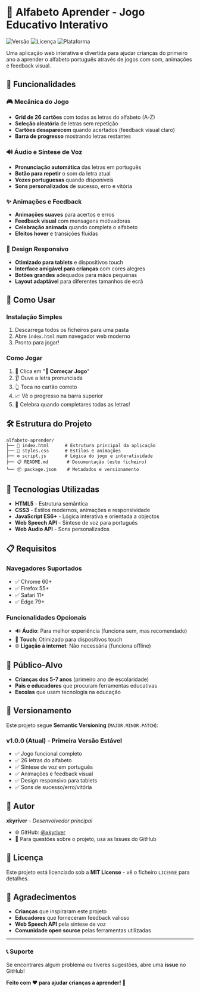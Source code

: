 # 🎯 Alfabeto Aprender - Jogo Educativo Interativo

![Versão](https://img.shields.io/badge/versão-1.0.0-blue)
![Licença](https://img.shields.io/badge/licença-MIT-green)
![Plataforma](https://img.shields.io/badge/plataforma-Web%2FTablet-orange)

Uma aplicação web interativa e divertida para ajudar crianças do primeiro ano a aprender o alfabeto português através de jogos com som, animações e feedback visual.

## 🌟 Funcionalidades

### 🎮 **Mecânica do Jogo**
- **Grid de 26 cartões** com todas as letras do alfabeto (A-Z)
- **Seleção aleatória** de letras sem repetição
- **Cartões desaparecem** quando acertados (feedback visual claro)
- **Barra de progresso** mostrando letras restantes

### 🔊 **Áudio e Síntese de Voz**
- **Pronunciação automática** das letras em português
- **Botão para repetir** o som da letra atual
- **Vozes portuguesas** quando disponíveis
- **Sons personalizados** de sucesso, erro e vitória

### ✨ **Animações e Feedback**
- **Animações suaves** para acertos e erros
- **Feedback visual** com mensagens motivadoras
- **Celebração animada** quando completa o alfabeto
- **Efeitos hover** e transições fluidas

### 📱 **Design Responsivo**
- **Otimizado para tablets** e dispositivos touch
- **Interface amigável para crianças** com cores alegres
- **Botões grandes** adequados para mãos pequenas
- **Layout adaptável** para diferentes tamanhos de ecrã

## 🚀 Como Usar

### **Instalação Simples**
1. Descarrega todos os ficheiros para uma pasta
2. Abre `index.html` num navegador web moderno
3. Pronto para jogar!

### **Como Jogar**
1. 🎯 Clica em "**🚀 Começar Jogo**"
2. 👂 Ouve a letra pronunciada
3. 👆 Toca no cartão correto
4. 📈 Vê o progresso na barra superior
5. 🎉 Celebra quando completares todas as letras!

## 🛠 Estrutura do Projeto

```
alfabeto-aprender/
├── 📄 index.html      # Estrutura principal da aplicação
├── 🎨 styles.css      # Estilos e animações
├── ⚙️ script.js       # Lógica do jogo e interatividade
├── 📋 README.md       # Documentação (este ficheiro)
└── 📦 package.json    # Metadados e versionamento
```

## 🔧 Tecnologias Utilizadas

- **HTML5** - Estrutura semântica
- **CSS3** - Estilos modernos, animações e responsividade
- **JavaScript ES6+** - Lógica interativa e orientada a objectos
- **Web Speech API** - Síntese de voz para português
- **Web Audio API** - Sons personalizados

## 📋 Requisitos

### **Navegadores Suportados**
- ✅ Chrome 60+
- ✅ Firefox 55+
- ✅ Safari 11+
- ✅ Edge 79+

### **Funcionalidades Opcionais**
- 🔊 **Áudio**: Para melhor experiência (funciona sem, mas recomendado)
- 📱 **Touch**: Otimizado para dispositivos touch
- 🌐 **Ligação à internet**: Não necessária (funciona offline)

## 🎯 Público-Alvo

- **Crianças dos 5-7 anos** (primeiro ano de escolaridade)
- **Pais e educadores** que procuram ferramentas educativas
- **Escolas** que usam tecnologia na educação

## 🔄 Versionamento

Este projeto segue **Semantic Versioning** (`MAJOR.MINOR.PATCH`):

### **v1.0.0** (Atual) - Primeira Versão Estável
- ✅ Jogo funcional completo
- ✅ 26 letras do alfabeto
- ✅ Síntese de voz em português
- ✅ Animações e feedback visual
- ✅ Design responsivo para tablets
- ✅ Sons de sucesso/erro/vitória

## 👤 Autor

**xkyriver** - *Desenvolvedor principal*
- 🌐 GitHub: [@xkyriver](https://github.com/xkyriver)
- 📧 Para questões sobre o projeto, usa as Issues do GitHub

## 📄 Licença

Este projeto está licenciado sob a **MIT License** - vê o ficheiro `LICENSE` para detalhes.

## 🙏 Agradecimentos

- **Crianças** que inspiraram este projeto
- **Educadores** que forneceram feedback valioso
- **Web Speech API** pela síntese de voz
- **Comunidade open source** pelas ferramentas utilizadas

---

### 📞 Suporte

Se encontrares algum problema ou tiveres sugestões, abre uma **issue** no GitHub!

**Feito com ❤️ para ajudar crianças a aprender! 🌟**
